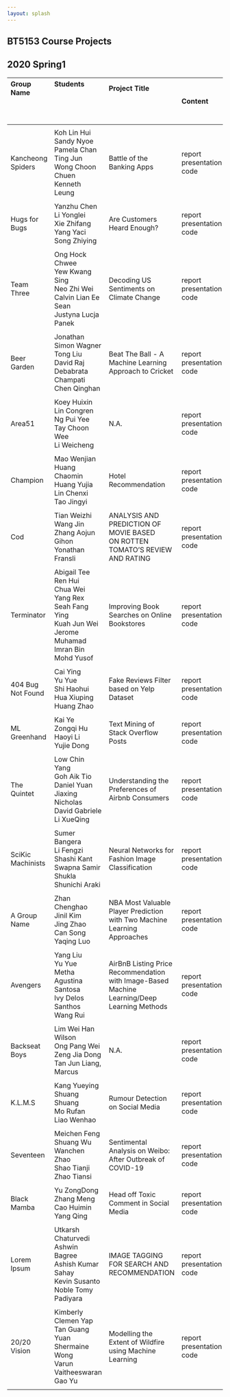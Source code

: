```yaml
---
layout: splash
---
```

## BT5153 Course Projects

## 2020 Spring1

| Group Name &nbsp; &nbsp; &nbsp; &nbsp; &nbsp; &nbsp; &nbsp; &nbsp; &nbsp; &nbsp; &nbsp; &nbsp; &nbsp; &nbsp; &nbsp; &nbsp; &nbsp; &nbsp; &nbsp; &nbsp; &nbsp; &nbsp; &nbsp; &nbsp; &nbsp; &nbsp; &nbsp; &nbsp; &nbsp; &nbsp; | Students &nbsp; &nbsp; &nbsp; &nbsp; &nbsp; &nbsp; &nbsp; &nbsp; &nbsp; &nbsp; &nbsp; &nbsp; &nbsp; &nbsp; &nbsp; &nbsp; &nbsp; &nbsp; &nbsp; &nbsp; &nbsp; &nbsp; &nbsp; &nbsp; &nbsp; &nbsp; &nbsp; &nbsp; &nbsp; &nbsp; &nbsp; &nbsp; &nbsp; &nbsp; &nbsp; &nbsp; &nbsp; &nbsp; &nbsp; &nbsp; &nbsp; &nbsp; &nbsp; &nbsp; | Project Title &nbsp; &nbsp; &nbsp; &nbsp; &nbsp; &nbsp; &nbsp; &nbsp; &nbsp; &nbsp; &nbsp; &nbsp; &nbsp; &nbsp; &nbsp; &nbsp; &nbsp; &nbsp; &nbsp; &nbsp; &nbsp; &nbsp; &nbsp; &nbsp; &nbsp; &nbsp; &nbsp; &nbsp; &nbsp; &nbsp; &nbsp; &nbsp; &nbsp; &nbsp; &nbsp; &nbsp; &nbsp; &nbsp; &nbsp; &nbsp; &nbsp; &nbsp; &nbsp; &nbsp; &nbsp; &nbsp; &nbsp; &nbsp; &nbsp; &nbsp; &nbsp; | Content |
| :-------    | :-------    | :-------     | :------- |
|  | | | |
| Kancheong Spiders  | Koh Lin Hui <br /> Sandy Nyoe <br /> Pamela Chan Ting Jun <br />  Wong Choon Chuen <br /> Kenneth Leung|   Battle of the Banking Apps     |report <br /> presentation <br /> code <br />|
|  | | | |
| Hugs for Bugs | Yanzhu Chen <br /> Li Yonglei <br /> Xie Zhifang <br /> Yang Yaci <br /> Song Zhiying|  Are Customers Heard Enough? |report <br /> presentation <br /> code <br />|
|  | | | |
| Team Three  | Ong Hock Chwee <br /> Yew Kwang Sing <br /> Neo Zhi Wei <br /> Calvin Lian Ee Sean <br /> Justyna Lucja Panek |   Decoding US Sentiments on Climate Change    |report <br /> presentation <br /> code <br />|
|  | | | |
| Beer Garden  | Jonathan Simon Wagner <br /> Tong Liu <br /> David Raj <br /> Debabrata Champati <br /> Chen Qinghan|   Beat The Ball - A Machine Learning Approach to Cricket     |report <br /> presentation <br /> code <br />|
|  | | | |
| Area51  | Koey Huixin <br /> Lin Congren <br /> Ng Pui Yee <br /> Tay Choon Wee <br /> Li Weicheng|   N.A.     |report <br /> presentation <br /> code <br />|
|  | | | |
| Champion  | Mao Wenjian <br /> Huang Chaomin <br /> Huang Yujia <br /> Lin Chenxi <br /> Tao Jingyi| Hotel Recommendation |report <br /> presentation <br /> code <br />|
|  | | | |
| Cod  | Tian Weizhi <br /> Wang Jin <br /> Zhang Aojun <br /> Gihon Yonathan Fransli| ANALYSIS AND PREDICTION OF MOVIE BASED <br /> ON ROTTEN TOMATO’S REVIEW AND RATING | report <br /> presentation <br /> code <br />|
|  | | | |
| Terminator  | Abigail Tee Ren Hui <br /> Chua Wei Yang Rex <br /> Seah Fang Ying <br /> Kuah Jun Wei Jerome <br /> Muhamad Imran Bin Mohd Yusof| Improving Book Searches on Online Bookstores |report <br /> presentation <br /> code <br />|
|  | | | |
| 404 Bug Not Found  | Cai Ying <br /> Yu Yue <br /> Shi Haohui <br /> Hua Xiuping <br /> Huang Zhao|  Fake Reviews Filter based on Yelp Dataset |report <br /> presentation <br /> code <br />|
|  | | | |
| ML Greenhand | Kai Ye <br /> Zongqi Hu <br /> Haoyi Li <br /> Yujie Dong |  Text Mining of Stack Overflow Posts |report <br /> presentation <br /> code <br />|
|  | | | |
| The Quintet | Low Chin Yang <br /> Goh Aik Tio <br /> Daniel Yuan Jiaxing <br /> Nicholas David Gabriele <br /> Li XueQing |  Understanding the Preferences of Airbnb Consumers |report <br /> presentation <br /> code <br />|
|  | | | |
| SciKic Machinists | Sumer Bangera <br /> Li Fengzi <br /> Shashi Kant <br /> Swapna Samir Shukla <br /> Shunichi Araki |  Neural Networks for Fashion Image Classification |report <br /> presentation <br /> code <br />|
|  | | | |
| A Group Name | Zhan Chenghao <br /> Jinil Kim <br /> Jing Zhao <br /> Can Song <br /> Yaqing Luo |  NBA Most Valuable Player Prediction <br /> with Two Machine Learning Approaches |report <br /> presentation <br /> code <br />|
|  | | | |
| Avengers | Yang Liu <br /> Yu Yue <br /> Metha Agustina Santosa <br /> Ivy Delos Santhos <br /> Wang Rui |  AirBnB Listing Price Recommendation <br /> with Image-Based Machine Learning/Deep Learning Methods |report <br /> presentation <br /> code <br />|
|  | | | |
| Backseat Boys | Lim Wei Han Wilson <br /> Ong Pang Wei <br /> Zeng Jia Dong <br /> Tan Jun Liang, Marcus |  N.A. |report <br /> presentation <br /> code <br />|
|  | | | |
| K.L.M.S | Kang Yueying <br /> Shuang Shuang <br /> Mo Rufan <br /> Liao Wenhao|  Rumour Detection on Social Media |report <br /> presentation <br /> code <br />|
|  | | | |
| Seventeen | Meichen Feng <br /> Shuang Wu <br /> Wanchen Zhao <br /> Shao Tianji <br /> Zhao Tiansi|  Sentimental Analysis on Weibo: After Outbreak of COVID-19 |report <br /> presentation <br /> code <br />|
|  | | | |
| Black Mamba | Yu ZongDong <br /> Zhang Meng <br /> Cao Huimin <br /> Yang Qing | Head off Toxic Comment in Social Media |report <br /> presentation <br /> code <br />|
|  | | | |
| Lorem Ipsum | Utkarsh Chaturvedi <br /> Ashwin Bagree <br /> Ashish Kumar Sahay <br /> Kevin Susanto <br /> Noble Tomy Padiyara |  IMAGE TAGGING FOR SEARCH AND RECOMMENDATION |report <br /> presentation <br /> code <br />|
|  | | | |
| 20/20 Vision  | Kimberly Clemen Yap <br /> Tan Guang Yuan <br /> Shermaine Wong <br /> Varun Vaitheeswaran <br /> Gao Yu |  Modelling the Extent of Wildfire using Machine Learning |report <br /> presentation <br /> code <br />|
|  | | | |
